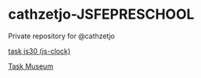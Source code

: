 # cathzetjo-JSFEPRESCHOOL

Private repository for @cathzetjo

[task js30 (js-clock)](https://rolling-scopes-school.github.io/cathzetjo-JSFEPRESCHOOL/js-clock/)

[Task Museum](https://rolling-scopes-school.github.io/cathzetjo-JSFEPRESCHOOL/museum/)

